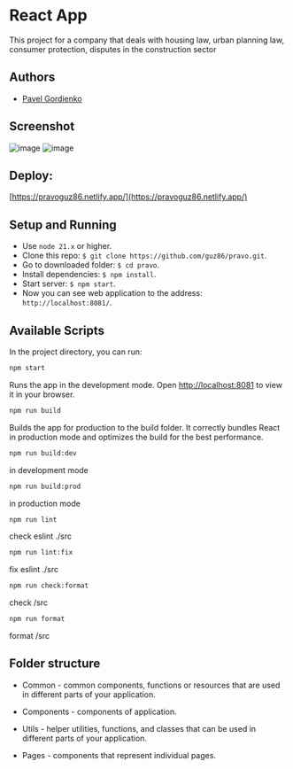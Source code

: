 # React App 

This project for a company that deals with housing law, urban planning law, consumer protection, disputes in the construction sector

## Authors
- [Pavel Gordienko](https://github.com/guz86)

## Screenshot
![image](https://github.com/guz86/pravo/assets/8058954/4dfe4a62-f687-4824-9395-228696c45a9d)
![image](https://github.com/guz86/pravo/assets/8058954/0e08aaf6-4d95-48e7-a95b-df9adbd794f8)




## Deploy: 
[https://pravoguz86.netlify.app/](https://pravoguz86.netlify.app/)

## Setup and Running

- Use `node 21.x` or higher.
- Clone this repo: `$ git clone https://github.com/guz86/pravo.git`.
- Go to downloaded folder: `$ cd pravo`.
- Install dependencies: `$ npm install`.
- Start server: `$ npm start`.
- Now you can see web application to the address: `http://localhost:8081/`.

## Available Scripts

In the project directory, you can run:

```bash
npm start
```
Runs the app in the development mode.
Open [http://localhost:8081](http://localhost:8081) to view it in your browser.

```bash
npm run build
```
Builds the app for production to the build folder. It correctly bundles React in production mode and optimizes the build for the best performance.

```bash
npm run build:dev
```
in development mode

```bash
npm run build:prod
```
in production mode

```bash
npm run lint
```
check eslint ./src

```bash
npm run lint:fix
```
fix eslint ./src

```bash
npm run check:format
```
check /src

```bash
npm run format
```
format /src
 
## Folder structure

- Common - common components, functions or resources that are used in different parts of your application.

- Components - components of application.

- Utils - helper utilities, functions, and classes that can be used in different parts of your application.

- Pages - components that represent individual pages.

